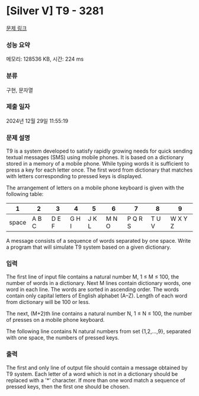 # [Silver V] T9 - 3281 

[문제 링크](https://www.acmicpc.net/problem/3281) 

### 성능 요약

메모리: 128536 KB, 시간: 224 ms

### 분류

구현, 문자열

### 제출 일자

2024년 12월 29일 11:55:19

### 문제 설명

<p>T9 is a system developed to satisfy rapidly growing needs for quick sending textual messages (SMS) using mobile phones. It is based on a dictionary stored in a memory of a mobile phone. While typing words it is sufficient to press a key for each letter once. The first word from dictionary that matches with letters corresponding to pressed keys is displayed.</p>

<p>The arrangement of letters on a mobile phone keyboard is given with the following table:</p>

<table class="table table-bordered td-center th-center">
	<thead>
		<tr>
			<th>1</th>
			<th>2</th>
			<th>3</th>
			<th>4</th>
			<th>5</th>
			<th>6</th>
			<th>7</th>
			<th>8</th>
			<th>9</th>
		</tr>
	</thead>
	<tbody>
		<tr>
			<td>space</td>
			<td>A B C</td>
			<td>D E F</td>
			<td>G H I</td>
			<td>J K L</td>
			<td>M N O</td>
			<td>P Q R S</td>
			<td>T U V</td>
			<td>W X Y Z</td>
		</tr>
	</tbody>
</table>

<p>A message consists of a sequence of words separated by one space. Write a program that will simulate T9 system based on a given dictionary.</p>

### 입력 

 <p>The first line of input file contains a natural number M, 1 ≤ M ≤ 100, the number of words in a dictionary. Next M lines contain dictionary words, one word in each line. The words are sorted in ascending order. The words contain only capital letters of English alphabet (A–Z). Length of each word from dictionary will be 100 or less.</p>

<p>The next, (M+2)th line contains a natural number N, 1 ≤ N ≤ 100, the number of presses on a mobile phone keyboard.</p>

<p>The following line contains N natural numbers from set {1,2,...,9}, separated with one space, the numbers of pressed keys.</p>

### 출력 

 <p>The first and only line of output file should contain a message obtained by T9 system. Each letter of a word which is not in a dictionary should be replaced with a '*' character. If more than one word match a sequence of pressed keys, then the first one should be chosen.</p>

